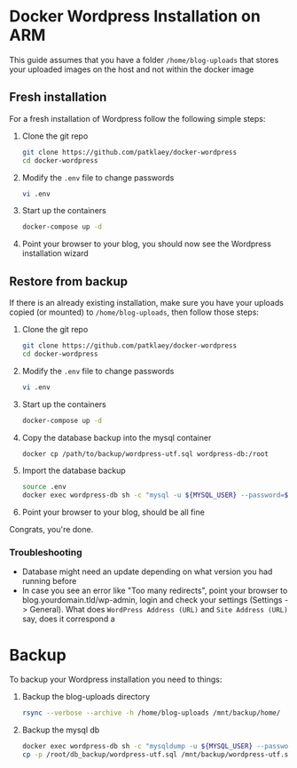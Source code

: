 # Docker Wordpress Installation on ARM

This guide assumes that you have a folder `/home/blog-uploads` that stores your uploaded images on the host and not 
within the docker image

## Fresh installation

For a fresh installation of Wordpress follow the following simple steps: 

1. Clone the git repo
    ```bash
    git clone https://github.com/patklaey/docker-wordpress
    cd docker-wordpress 
    ```
2. Modify the ```.env``` file to change passwords
    ```bash
    vi .env
    ```
3. Start up the containers
    ```bash
    docker-compose up -d
    ```
4. Point your browser to your blog, you should now see the Wordpress installation wizard

## Restore from backup

If there is an already existing installation, make sure you have your uploads copied (or mounted) to 
`/home/blog-uploads`, then follow those steps:

1. Clone the git repo
    ```bash
    git clone https://github.com/patklaey/docker-wordpress
    cd docker-wordpress 
    ```
2. Modify the ```.env``` file to change passwords
    ```bash
    vi .env
    ```
3. Start up the containers
    ```bash
    docker-compose up -d
    ```
4. Copy the database backup into the mysql container
    ```bash
    docker cp /path/to/backup/wordpress-utf.sql wordpress-db:/root
    ```
5. Import the database backup
    ```bash
    source .env
    docker exec wordpress-db sh -c "mysql -u ${MYSQL_USER} --password=${MYSQL_PASSWORD} ${MYSQL_DB_NAME} < /root/wordpress-utf.sql"  
    ```
6. Point your browser to your blog, should be all fine

Congrats, you're done.

### Troubleshooting
* Database might need an update depending on what version you had running before
* In case you see an error like "Too many redirects", point your browser to blog.yourdomain.tld/wp-admin, login and 
check your settings (Settings -> General). What does ```WordPress Address (URL)``` and ```Site Address (URL)``` say,
does it correspond a

# Backup
To backup your Wordpress installation you need to things: 
1. Backup the blog-uploads directory
    ```bash
    rsync --verbose --archive -h /home/blog-uploads /mnt/backup/home/
    ```
2. Backup the mysql db
    ```bash
    docker exec wordpress-db sh -c "mysqldump -u ${MYSQL_USER} --password=${MYSQL_PASSWORD} ${MYSQL_DB_NAME} > /backup/wordpress-utf.sql"
    cp -p /root/db_backup/wordpress-utf.sql /mnt/backup/wordpress-utf.sql
    ```
